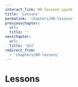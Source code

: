 ```yaml
---
interact_link: 00-lessons.ipynb
title: 'Lessons'
permalink: 'chapters/00-lessons'
previouschapter:
  url: 
  title: ''
nextchapter:
  url: 
  title: 'Git'
redirect_from:
  - 'chapters/00-lessons'
---
```


# Lessons
